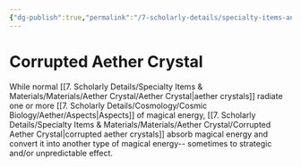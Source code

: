 ```yaml
---
{"dg-publish":true,"permalink":"/7-scholarly-details/specialty-items-and-materials/materials/aether-crystal/corrupted-aether-crystal/","noteIcon":""}
---
```


# Corrupted Aether Crystal



While normal [[7. Scholarly Details/Specialty Items & Materials/Materials/Aether Crystal/Aether Crystal\|aether crystals]] radiate one or more [[7. Scholarly Details/Cosmology/Cosmic Biology/Aether/Aspects\|Aspects]] of magical energy, [[7. Scholarly Details/Specialty Items & Materials/Materials/Aether Crystal/Corrupted Aether Crystal\|corrupted aether crystals]] absorb magical energy and convert it into another type of magical energy-- sometimes to strategic and/or unpredictable effect. 